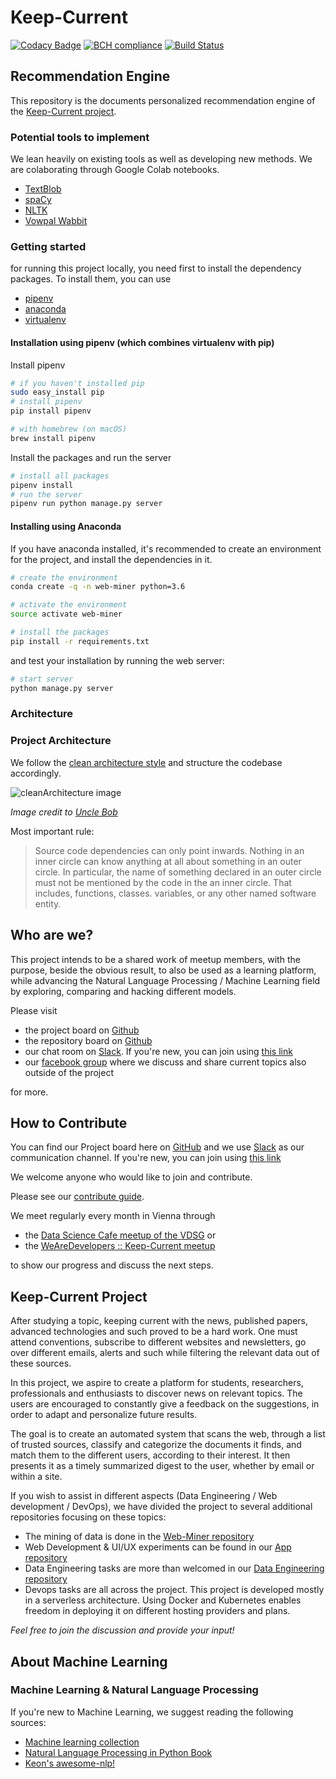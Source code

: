 # Keep-Current

<!-- Badges section here. -->

[![Codacy Badge](https://api.codacy.com/project/badge/Grade/48afb8557d8047c5900a04dff5cbdaaa)](https://app.codacy.com/app/Keep-Current/Engine?utm_source=github.com&utm_medium=referral&utm_content=Keep-Current/Engine&utm_campaign=badger)
[![BCH compliance](https://bettercodehub.com/edge/badge/Keep-Current/Engine?branch=master)](https://bettercodehub.com/)
[![Build Status](https://travis-ci.org/Keep-Current/Engine.svg?branch=master)](https://travis-ci.org/Keep-Current/Engine)

## Recommendation Engine

This repository is the documents personalized recommendation engine of the [Keep-Current project](#keep-current-project).

### Potential tools to implement

We lean heavily on existing tools as well as developing new methods. We are colaborating through Google Colab notebooks.

- [TextBlob](http://textblob.readthedocs.io/en/dev/)
- [spaCy](https://spacy.io/)
- [NLTK](https://www.nltk.org/)
- [Vowpal Wabbit](https://github.com/JohnLangford/vowpal_wabbit/wiki)

### Getting started

for running this project locally, you need first to install the dependency packages.
To install them, you can use

- [pipenv](https://docs.pipenv.org/)
- [anaconda](https://anaconda.org/)
- [virtualenv](https://virtualenv.pypa.io/en/stable/)

#### Installation using pipenv (which combines virtualenv with pip)

Install pipenv

```bash
# if you haven't installed pip
sudo easy_install pip
# install pipenv
pip install pipenv

# with homebrew (on macOS)
brew install pipenv
```

Install the packages and run the server

```bash
# install all packages
pipenv install
# run the server
pipenv run python manage.py server
```

#### Installing using Anaconda

If you have anaconda installed, it's recommended to create an environment for the project, and install the dependencies in it.

```bash
# create the environment
conda create -q -n web-miner python=3.6

# activate the environment
source activate web-miner

# install the packages
pip install -r requirements.txt
```

and test your installation by running the web server:

```bash
# start server
python manage.py server
```

### Architecture

### Project Architecture

We follow the [clean architecture style](https://8thlight.com/blog/uncle-bob/2012/08/13/the-clean-architecture.html) and structure the codebase accordingly.

![cleanArchitecture image](https://cdn-images-1.medium.com/max/1600/1*B7LkQDyDqLN3rRSrNYkETA.jpeg)

_Image credit to [Uncle Bob](https://8thlight.com/blog/uncle-bob/)_

Most important rule:

> Source code dependencies can only point inwards. Nothing in an inner circle can know anything at all about something in an outer circle. In particular, the name of something declared in an outer circle must not be mentioned by the code in the an inner circle. That includes, functions, classes. variables, or any other named software entity.

## Who are we?

This project intends to be a shared work of meetup members, with the purpose, beside the obvious result, to also be used as a learning platform, while advancing the Natural Language Processing / Machine Learning field by exploring, comparing and hacking different models.

Please visit

- the project board on [Github](https://github.com/orgs/Keep-Current/projects)
- the repository board on [Github](https://github.com/Keep-Current/Engine/projects)
- our chat room on [Slack](https://keep-current.slack.com). If you're new, you can join using [this link](https://join.slack.com/t/keep-current/shared_invite/enQtMzY3Mzk1NjE2MzIzLWZlZWFjMDM1YWYxYmI5ZWE4YmZjNWYzMmNjMzlhMDYzOTIxZDViODhmNTMzZDI0NThmZWVlOTRjNjczZGJiOWE)
- our [facebook group](https://www.facebook.com/groups/308893846340861/) where we discuss and share current topics also outside of the project

for more.

## How to Contribute

You can find our Project board here on [GitHub](https://github.com/Keep-Current/Engine/projects) and we use [Slack](https://keep-current.slack.com) as our communication channel. If you're new, you can join using [this link](https://join.slack.com/t/keep-current/shared_invite/enQtMzY4MTA0OTQ0NTAzLTcxY2U5NmIwNmM0NmU2MmMyMWQ0YTIyMTg4MWRjMWUyYmVlNWQxMzU3ZWJlNjM4NzVmNTFhM2FjYjkzZDU3YWM)

We welcome anyone who would like to join and contribute.

Please see our [contribute guide](CONTRIBUTING.md).

We meet regularly every month in Vienna through

- the [Data Science Cafe meetup of the VDSG](https://www.meetup.com/Vienna-Data-Science-Group-Meetup/) or
- the [WeAreDevelopers :: Keep-Current meetup](https://www.meetup.com/WeAreDevelopers/)

to show our progress and discuss the next steps.

## Keep-Current Project

After studying a topic, keeping current with the news, published papers, advanced technologies and such proved to be a hard work.
One must attend conventions, subscribe to different websites and newsletters, go over different emails, alerts and such while filtering the relevant data out of these sources.

In this project, we aspire to create a platform for students, researchers, professionals and enthusiasts to discover news on relevant topics. The users are encouraged to constantly give a feedback on the suggestions, in order to adapt and personalize future results.

The goal is to create an automated system that scans the web, through a list of trusted sources, classify and categorize the documents it finds, and match them to the different users, according to their interest. It then presents it as a timely summarized digest to the user, whether by email or within a site.

If you wish to assist in different aspects (Data Engineering / Web development / DevOps), we have divided the project to several additional repositories focusing on these topics:

- The mining of data is done in the [Web-Miner repository](https://github.com/Keep-Current/web-miner)
- Web Development & UI/UX experiments can be found in our [App repository](https://github.com/Keep-Current/WebApp)
- Data Engineering tasks are more than welcomed in our [Data Engineering repository](https://github.com/Keep-Current/Data-Engineering)
- Devops tasks are all across the project. This project is developed mostly in a serverless architecture. Using Docker and Kubernetes enables freedom in deploying it on different hosting providers and plans.

_Feel free to join the discussion and provide your input!_

## About Machine Learning

### Machine Learning & Natural Language Processing

If you're new to Machine Learning, we suggest reading the following sources:

- [Machine learning collection](https://github.com/collections/machine-learning)
- [Natural Language Processing in Python Book](http://nltk.org/book/)
- [Keon's awesome-nlp!](https://github.com/keon/awesome-nlp)

[travis-badge-url]: https://travis-ci.org/liadmagen/Keep-Current.svg?branch=master
